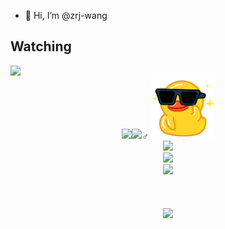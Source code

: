 - 👋 Hi, I’m @zrj-wang


<!--访问次数-->
<h2>Watching</h2>
<div align="left">
<img src="https://profile-counter.glitch.me/zrj-wang/count.svg">
</div>
<!-- 访问数据-鸭鸭-->
<div align="center"> <img src="https://komarev.com/ghpvc/?username=zrj-wang&amp;label=Views&amp;color=0e75b6&amp;style=flat"style="max-width: 100%;"><img src="https://badges.pufler.dev/visits/zrj-wang/zrj-wang?color=black&logo=github&style=flat-square">♂
<img src="https://github.com/heartyang520/HeartYang.github.io/blob/main/share/duck.gif?raw=true"width="20%">
</div>



<div align="center"> <img height="137px" src="https://github-readme-stats.vercel.app/api?username=zrj-wang&hide_title=true&hide_border=true&show_icons=trueline_height=21&text_color=000&icon_color=000&bg_color=0,ea6161,ffc64d,fffc4d,52fa5a&theme=graywhite" /> </div>


<div align="center"> <img src="https://github-readme-stats.vercel.app/api/top-langs/?username=zrj-wang&hide_title=true&hide_border=true&layout=compact&langs_count=6&text_color=000&icon_color=fff&bg_color=0,52fa5a,4dfcff,c64dff&theme=graywhite" /> </div>

<div align="center"> <img src="https://github-readme-streak-stats.herokuapp.com/?user=zrj-wang" /> </div>

<h1 align="center"> <a href="https://sunguoqi.com/"> <img src="https://readme-typing-svg.herokuapp.com/?lines=今天有好好写代码么%22;今天有好好写代码么&center=true&size=27"> </a> </h1>

<!---
zrj-wang/zrj-wang is a ✨ special ✨ repository because its `README.md` (this file) appears on your GitHub profile.
You can click the Preview link to take a look at your changes.
--->
